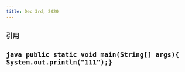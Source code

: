 ```yaml
---
title: Dec 3rd, 2020
---
```


## `引用`
## ```java public static void main(String[] args){ System.out.println("111");}```
